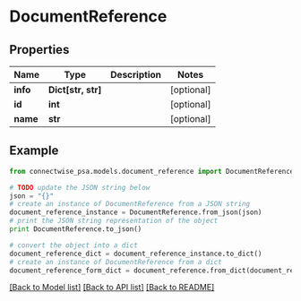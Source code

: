 # DocumentReference


## Properties
Name | Type | Description | Notes
------------ | ------------- | ------------- | -------------
**info** | **Dict[str, str]** |  | [optional] 
**id** | **int** |  | [optional] 
**name** | **str** |  | [optional] 

## Example

```python
from connectwise_psa.models.document_reference import DocumentReference

# TODO update the JSON string below
json = "{}"
# create an instance of DocumentReference from a JSON string
document_reference_instance = DocumentReference.from_json(json)
# print the JSON string representation of the object
print DocumentReference.to_json()

# convert the object into a dict
document_reference_dict = document_reference_instance.to_dict()
# create an instance of DocumentReference from a dict
document_reference_form_dict = document_reference.from_dict(document_reference_dict)
```
[[Back to Model list]](../README.md#documentation-for-models) [[Back to API list]](../README.md#documentation-for-api-endpoints) [[Back to README]](../README.md)


